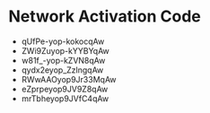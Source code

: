 # Network Activation Code
* qUfPe-yop-kokocqAw
* ZWi9Zuyop-kYYBYqAw
* w81f_-yop-kZVN8qAw
* qydx2eyop_ZzlngqAw
* RWwAAOyop9Jr33MqAw
* eZprpeyop9JV9Z8qAw
* mrTbheyop9JVfC4qAw